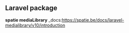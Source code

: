 
## Laravel package 
 **spatie mediaLibrary**
 _docs:https://spatie.be/docs/laravel-medialibrary/v10/introduction

